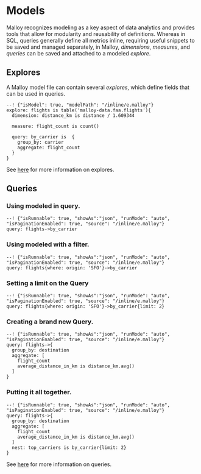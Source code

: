 # Models

Malloy recognizes modeling as a key aspect of data analytics and
provides tools that allow for modularity and reusability of definitions.
Whereas in SQL, queries generally define all metrics inline,
requiring useful snippets to be saved and managed separately, in Malloy,
_dimensions_, _measures_, and _queries_ can be saved and attached to a
modeled _explore_.

## Explores

A Malloy model file can contain several _explores_, which define fields that can be
used in queries.

```malloy
--! {"isModel": true, "modelPath": "/inline/e.malloy"}
explore: flights is table('malloy-data.faa.flights'){
  dimension: distance_km is distance / 1.609344

  measure: flight_count is count()

  query: by_carrier is  {
    group_by: carrier
    aggregate: flight_count
  }
}
```
See [here](explore.md) for more information on explores.

## Queries

### Using modeled in query.
```malloy
--! {"isRunnable": true, "showAs":"json", "runMode": "auto", "isPaginationEnabled": true, "source": "/inline/e.malloy"}
query: flights->by_carrier
```

### Using modeled with a filter.
```malloy
--! {"isRunnable": true, "showAs":"json", "runMode": "auto", "isPaginationEnabled": true, "source": "/inline/e.malloy"}
query: flights{where: origin: 'SFO'}->by_carrier
```
### Setting a limit on the Query
```malloy
--! {"isRunnable": true, "showAs":"json", "runMode": "auto", "isPaginationEnabled": true, "source": "/inline/e.malloy"}
query: flights{where: origin: 'SFO'}->by_carrier{limit: 2}
```


### Creating a brand new Query.
```malloy
--! {"isRunnable": true, "showAs":"json", "runMode": "auto", "isPaginationEnabled": true, "source": "/inline/e.malloy"}
query: flights->{
  group_by: destination
  aggregate: [
    flight_count
    average_distance_in_km is distance_km.avg()
  ]
}
```

### Putting it all together.
```malloy
--! {"isRunnable": true, "showAs":"json", "runMode": "auto", "isPaginationEnabled": true, "source": "/inline/e.malloy"}
query: flights->{
  group_by: destination
  aggregate: [
    flight_count
    average_distance_in_km is distance_km.avg()
  ]
  nest: top_carriers is by_carrier{limit: 2}
}
```
See [here](query.md) for more information on queries.